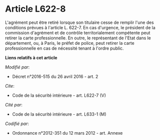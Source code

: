 # Article L622-8

L'agrément peut être retiré lorsque son titulaire cesse de remplir l'une des conditions prévues à l'article L. 622-7. En cas
d'urgence, le président de la       commission d'agrément et de contrôle territorialement compétente peut retirer la carte
professionnelle. En outre, le représentant de l'Etat dans le département, ou, à Paris, le préfet de police, peut retirer la
carte professionnelle en cas de nécessité tenant à l'ordre public.

**Liens relatifs à cet article**

_Modifié par_:

  - Décret n°2016-515 du 26 avril 2016 - art. 2

_Cite_:

  - Code de la sécurité intérieure - art. L622-7 (V)

_Cité par_:

  - Code de la sécurité intérieure - art. L633-1 (M)

_Codifié par_:

  - Ordonnance n°2012-351 du 12 mars 2012 - art. Annexe

